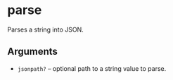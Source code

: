 # parse

Parses a string into JSON.

## Arguments
- `jsonpath?` – optional path to a string value to parse.
